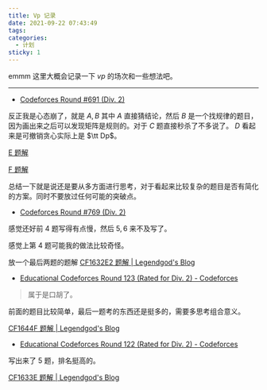 ```yaml
---
title: Vp 记录
date: 2021-09-22 07:43:49
tags: 
categories: 
  - 计划
sticky: 1
---
```


emmm 这里大概会记录一下 $vp$ 的场次和一些想法吧。

----

- [Codeforces Round #691 (Div. 2)](https://codeforces.com/contest/1459/)

反正我是心态崩了，就是 $A, B$ 其中 $A$ 直接猜结论，然后 $B$ 是一个找规律的题目，因为画出来之后可以发现矩阵是规则的。对于 $C$ 题直接秒杀了不多说了。 $D$ 看起来是可撤销贪心实际上是 $\tt Dp$。

[E 题解](https://blog.csdn.net/sharp_legendgod/article/details/120405455?spm=1001.2014.3001.5501)

[F 题解](https://blog.csdn.net/sharp_legendgod/article/details/120405328?spm=1001.2014.3001.5501)

总结一下就是说还是要从多方面进行思考，对于看起来比较复杂的题目是否有简化的方案。同时不要放过任何可能的突破点。

- [Codeforces Round #769 (Div. 2)](https://codeforces.com/contest/1632)

感觉还好前 $4$ 题写得有点慢，然后 $5, 6$ 来不及写了。

感觉上第 $4$ 题可能我的做法比较奇怪。

放一个最后两题的题解 [CF1632E2 题解 | Legendgod's Blog](https://legendgod.ml/2022/03/07/cf-solution-1632e2/)

- [Educational Codeforces Round 123 (Rated for Div. 2) - Codeforces](https://codeforces.com/contest/1644)

> 属于是口胡了。

前面的题目比较简单，最后一题考的东西还是挺多的，需要多思考组合意义。

[CF1644F 题解 | Legendgod's Blog](https://legendgod.ml/2022/03/07/cf-solution-1644f/)

- [Educational Codeforces Round 122 (Rated for Div. 2) - Codeforces](https://codeforces.com/contest/1633)

写出来了 $5$ 题，排名挺高的。

[CF1633E 题解 | Legendgod's Blog](https://legendgod.ml/2022/03/07/cf-solution-1633E/)
